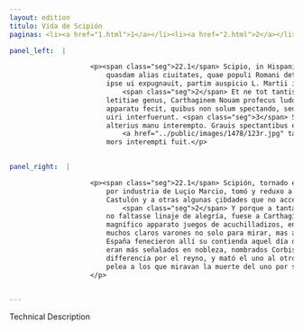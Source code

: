 ```yaml
---
layout: edition
titulo: Vida de Scipión
paginas: <li><a href="1.html">1</a></li><li><a href="2.html">2</a></li><li><a href="3.html">3</a></li><li><a href="4.html">4</a></li><li><a href="5.html">5</a></li><li><a href="6.html">6</a></li><li><a href="7.html">7</a></li><li><a href="8.html">8</a></li><li><a href="9.html">9</a></li><li><a href="10.html">10</a></li><li><a href="11.html">11</a></li><li><a href="12.html">12</a></li><li><a href="13.html">13</a></li><li><a href="14.html">14</a></li><li><a href="15.html">15</a></li><li><a href="16.html">16</a></li><li><a href="17.html">17</a></li><li><a href="18.html">18</a></li><li><a href="19.html">19</a></li><li><a href="20.html">20</a></li><li><a href="21.html">21</a></li><li><a href="22.html">22</a></li><li><a href="23.html">23</a></li><li><a href="24.html">24</a></li><li><a href="25.html">25</a></li><li><a href="26.html">26</a></li><li><a href="27.html">27</a></li><li><a href="28.html">28</a></li><li><a href="29.html">29</a></li><li><a href="30.html">30</a></li><li><a href="31.html">31</a></li><li><a href="32.html">32</a></li><li><a href="33.html">33</a></li><li><a href="34.html">34</a></li><li><a href="35.html">35</a></li><li><a href="36.html">36</a></li><li><a href="37.html">37</a></li><li><a href="38.html">38</a></li><li><a href="39.html">39</a></li><li><a href="40.html">40</a></li><li><a href="41.html">41</a></li><li><a href="42.html">42</a></li><li><a href="43.html">43</a></li><li><a href="44.html">44</a></li><li><a href="45.html">45</a></li><li><a href="46.html">46</a></li><li><a href="47.html">47</a></li><li><a href="48.html">48</a></li><li><a href="49.html">49</a></li><li><a href="50.html">50</a></li><li><a href="51.html">51</a></li><li><a href="52.html">52</a></li><li><a href="53.html">53</a></li><li><a href="54.html">54</a></li><li><a href="55.html">55</a></li><li><a href="56.html">56</a></li><li><a href="57.html">57</a></li><li><a href="58.html">58</a></li><li><a href="59.html">59</a></li><li><a href="60.html">60</a></li><li><a href="61.html">61</a></li><li><a href="62.html">62</a></li><li><a href="63.html">63</a></li><li><a href="64.html">64</a></li><li><a href="65.html">65</a></li><li><a href="66.html">66</a></li><li><a href="67.html">67</a></li><li><a href="68.html">68</a></li><li><a href="69.html">69</a></li><li><a href="70.html">70</a></li><li><a href="71.html">71</a></li><li><a href="72.html">72</a></li><li><a href="73.html">73</a></li><li><a href="74.html">74</a></li>

panel_left:  |

                    <p><span class="seg">22.1</span> Scipio, in Hispaniam reuersus, Iliturgium et Castulonem et
                        quasdam alias ciuitates, quae populi Romani detrectabant imperium, partim
                        ipse ui expugnauit, partim auspicio L. Martii in ditionem redegit.
                            <span class="seg">2</span> Et ne tot tantisque rebus prospere gestis aliquod deesset
                        letitiae genus, Carthaginem Nouam profecus ludos gladiatorum magnifico
                        apparatu fecit, quibus non solum spectando, sed etiam pugnando multi clari
                        uiri interfuerunt. <span class="seg">3</span> Sed ex Hispanis <span class="tooltip">duo<span class="tooltiptext">duos <span class="siglas">U</span> </span></span> praeter alios insignes notabilitate principes Corbis et Orsua <span class="tooltip">de regno<span class="tooltiptext"><span class="om"><i>om. </i></span> <span class="siglas">U</span> </span></span> inter se dissidentes eo die controuersiam finiere, altero eorum
                        alterius manu interempto. Grauis spectantibus eorum dimicatio, grauior etiam
                            <a href="../public/images/1478/123r.jpg" target="new"><img class="facs" src="{site.url}/Vitae/public/images/facs_icon.jpg"/></a>[123r] quia patrueles erant
                        mors interempti fuit.</p>
                

panel_right:  |

                    <p><span class="seg">22.1</span> Scipión, tornado en España, en parte por fuerça y en parte
                        por industria de Luçio Marcio, tomó y reduxo a su mandado a Iliturgio y a
                        Castulón y a otras algunas çibdades que no acceptavan el imperio romano.
                            <span class="seg">2</span> Y porque a tantas y tan grandes cosas prósperamente fechas
                        no faltasse linaje de alegría, fuese a Carthagine la Nueva y fizo ende con
                        magnífico apparato juegos de acuchilladizos, en los quales intervenieron
                        muchos claros varones no solo para mirar, mas aun para lidiar. 3 Y de los de
                        España fenecieron allí su contienda aquel día dos príncipes sin otros, que
                        eran más señalados en nobleza, nombrados Corbis y Orsua, que tenían
                        differencia por el reyno, y mató el uno al otro con su mano. Fue grave su
                        pelea a los que miravan la muerte del uno por ser fijos de dos hermanos.
                    </p>
                

---
```


Technical Description 